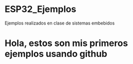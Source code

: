 # ESP32_Ejemplos
Ejemplos realizados en clase de sistemas embebidos
# Hola, estos son mis primeros ejemplos usando github
